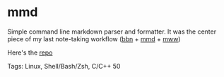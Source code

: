 # mmd

Simple command line markdown parser and formatter.
It was the center piece of my last note-taking workflow
([bbn](./index.html#bbn) + [mmd](#mmd) + [mww](./index.html#bbn))

Here's the [repo](https://github.com/hhhhhhhhhn/mmd)

Tags: Linux, Shell/Bash/Zsh, C/C++
50
